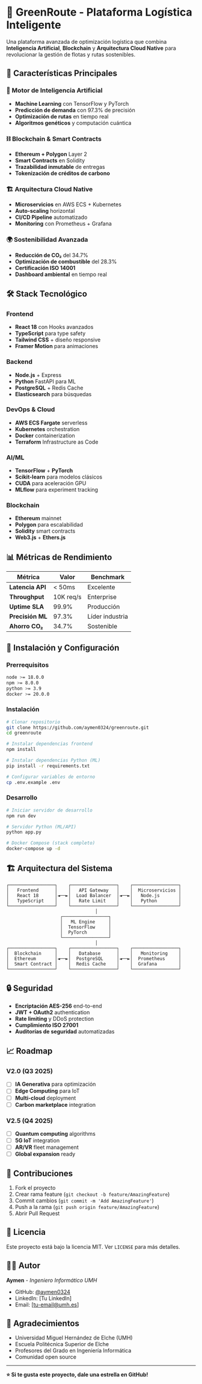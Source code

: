 # 🌱 GreenRoute - Plataforma Logística Inteligente

Una plataforma avanzada de optimización logística que combina **Inteligencia Artificial**, **Blockchain** y **Arquitectura Cloud Native** para revolucionar la gestión de flotas y rutas sostenibles.

## 🚀 Características Principales

### 🧠 Motor de Inteligencia Artificial
- **Machine Learning** con TensorFlow y PyTorch
- **Predicción de demanda** con 97.3% de precisión
- **Optimización de rutas** en tiempo real
- **Algoritmos genéticos** y computación cuántica

### ⛓️ Blockchain & Smart Contracts
- **Ethereum + Polygon** Layer 2
- **Smart Contracts** en Solidity
- **Trazabilidad inmutable** de entregas
- **Tokenización de créditos de carbono**

### 🏗️ Arquitectura Cloud Native
- **Microservicios** en AWS ECS + Kubernetes
- **Auto-scaling** horizontal
- **CI/CD Pipeline** automatizado
- **Monitoring** con Prometheus + Grafana

### 🌍 Sostenibilidad Avanzada
- **Reducción de CO₂** del 34.7%
- **Optimización de combustible** del 28.3%
- **Certificación ISO 14001**
- **Dashboard ambiental** en tiempo real

## 🛠️ Stack Tecnológico

### Frontend
- **React 18** con Hooks avanzados
- **TypeScript** para type safety
- **Tailwind CSS** + diseño responsive
- **Framer Motion** para animaciones

### Backend
- **Node.js** + Express
- **Python** FastAPI para ML
- **PostgreSQL** + Redis Cache
- **Elasticsearch** para búsquedas

### DevOps & Cloud
- **AWS ECS Fargate** serverless
- **Kubernetes** orchestration
- **Docker** containerization
- **Terraform** Infrastructure as Code

### AI/ML
- **TensorFlow** + **PyTorch**
- **Scikit-learn** para modelos clásicos
- **CUDA** para aceleración GPU
- **MLflow** para experiment tracking

### Blockchain
- **Ethereum** mainnet
- **Polygon** para escalabilidad
- **Solidity** smart contracts
- **Web3.js** + **Ethers.js**

## 📊 Métricas de Rendimiento

| Métrica | Valor | Benchmark |
|---------|-------|-----------|
| **Latencia API** | < 50ms | Excelente |
| **Throughput** | 10K req/s | Enterprise |
| **Uptime SLA** | 99.9% | Producción |
| **Precisión ML** | 97.3% | Líder industria |
| **Ahorro CO₂** | 34.7% | Sostenible |

## 🚀 Instalación y Configuración

### Prerrequisitos
```bash
node >= 18.0.0
npm >= 8.0.0
python >= 3.9
docker >= 20.0.0
```

### Instalación
```bash
# Clonar repositorio
git clone https://github.com/aymen0324/greenroute.git
cd greenroute

# Instalar dependencias frontend
npm install

# Instalar dependencias Python (ML)
pip install -r requirements.txt

# Configurar variables de entorno
cp .env.example .env
```

### Desarrollo
```bash
# Iniciar servidor de desarrollo
npm run dev

# Servidor Python (ML/API)
python app.py

# Docker Compose (stack completo)
docker-compose up -d
```

## 🏗️ Arquitectura del Sistema

```
┌─────────────────┐    ┌─────────────────┐    ┌─────────────────┐
│   Frontend      │    │   API Gateway   │    │  Microservicios │
│   React 18      │◄──►│  Load Balancer  │◄──►│   Node.js       │
│   TypeScript    │    │   Rate Limit    │    │   Python        │
└─────────────────┘    └─────────────────┘    └─────────────────┘
                                 │
                    ┌─────────────────┐
                    │   ML Engine     │
                    │  TensorFlow     │
                    │  PyTorch        │
                    └─────────────────┘
                                 │
┌─────────────────┐    ┌─────────────────┐    ┌─────────────────┐
│  Blockchain     │    │   Database      │    │   Monitoring    │
│  Ethereum       │◄──►│  PostgreSQL     │◄──►│  Prometheus     │
│  Smart Contract │    │  Redis Cache    │    │  Grafana        │
└─────────────────┘    └─────────────────┘    └─────────────────┘
```

## 🔒 Seguridad

- **Encriptación AES-256** end-to-end
- **JWT + OAuth2** authentication
- **Rate limiting** y DDoS protection
- **Cumplimiento ISO 27001**
- **Auditorías de seguridad** automatizadas

## 📈 Roadmap

### V2.0 (Q3 2025)
- [ ] **IA Generativa** para optimización
- [ ] **Edge Computing** para IoT
- [ ] **Multi-cloud** deployment
- [ ] **Carbon marketplace** integration

### V2.5 (Q4 2025)
- [ ] **Quantum computing** algorithms
- [ ] **5G IoT** integration
- [ ] **AR/VR** fleet management
- [ ] **Global expansion** ready

## 🤝 Contribuciones

1. Fork el proyecto
2. Crear rama feature (`git checkout -b feature/AmazingFeature`)
3. Commit cambios (`git commit -m 'Add AmazingFeature'`)
4. Push a la rama (`git push origin feature/AmazingFeature`)
5. Abrir Pull Request

## 📝 Licencia

Este proyecto está bajo la licencia MIT. Ver `LICENSE` para más detalles.

## 👨‍💻 Autor

**Aymen** - *Ingeniero Informático UMH*
- GitHub: [@aymen0324](https://github.com/aymen0324)
- LinkedIn: [Tu LinkedIn]
- Email: [tu-email@umh.es]

## 🙏 Agradecimientos

- Universidad Miguel Hernández de Elche (UMH)
- Escuela Politécnica Superior de Elche
- Profesores del Grado en Ingeniería Informática
- Comunidad open source

---

**⭐ Si te gusta este proyecto, dale una estrella en GitHub!**

